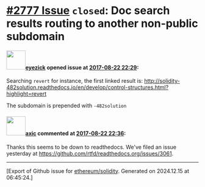 # [\#2777 Issue](https://github.com/ethereum/solidity/issues/2777) `closed`: Doc search results routing to another non-public subdomain

#### <img src="https://avatars.githubusercontent.com/u/19311589?u=d5c6b21c39890a465b42a60ff4d0aa0e9f69b933&v=4" width="50">[eyezick](https://github.com/eyezick) opened issue at [2017-08-22 22:29](https://github.com/ethereum/solidity/issues/2777):

Searching ```revert``` for instance, the first linked result is: http://solidity-482solution.readthedocs.io/en/develop/control-structures.html?highlight=revert

The subdomain is prepended with `-482solution`

#### <img src="https://avatars.githubusercontent.com/u/20340?v=4" width="50">[axic](https://github.com/axic) commented at [2017-08-22 22:36](https://github.com/ethereum/solidity/issues/2777#issuecomment-324170929):

Thanks this seems to be down to readthedocs. We've filed an issue yesterday at https://github.com/rtfd/readthedocs.org/issues/3061.


-------------------------------------------------------------------------------



[Export of Github issue for [ethereum/solidity](https://github.com/ethereum/solidity). Generated on 2024.12.15 at 06:45:24.]
